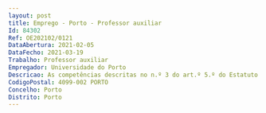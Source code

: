 ```yaml
--- 
layout: post
title: Emprego - Porto - Professor auxiliar
Id: 84302
Ref: OE202102/0121
DataAbertura: 2021-02-05
DataFecho: 2021-03-19
Trabalho: Professor auxiliar
Empregador: Universidade do Porto
Descricao: As competências descritas no n.º 3 do art.º 5.º do Estatuto da Carreira Docente Universitária
CodigoPostal: 4099-002 PORTO
Concelho: Porto
Distrito: Porto
--- 
```

